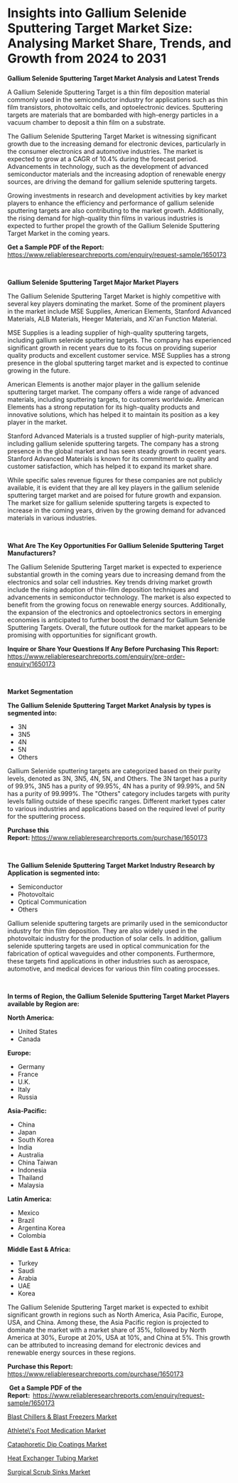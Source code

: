 <p><h1>Insights into Gallium Selenide Sputtering Target Market Size: Analysing Market Share, Trends, and Growth from 2024 to 2031</h1></p><p><strong>Gallium Selenide Sputtering Target Market Analysis and Latest Trends</strong></p>
<p><p>A Gallium Selenide Sputtering Target is a thin film deposition material commonly used in the semiconductor industry for applications such as thin film transistors, photovoltaic cells, and optoelectronic devices. Sputtering targets are materials that are bombarded with high-energy particles in a vacuum chamber to deposit a thin film on a substrate.</p><p>The Gallium Selenide Sputtering Target Market is witnessing significant growth due to the increasing demand for electronic devices, particularly in the consumer electronics and automotive industries. The market is expected to grow at a CAGR of 10.4% during the forecast period. Advancements in technology, such as the development of advanced semiconductor materials and the increasing adoption of renewable energy sources, are driving the demand for gallium selenide sputtering targets.</p><p>Growing investments in research and development activities by key market players to enhance the efficiency and performance of gallium selenide sputtering targets are also contributing to the market growth. Additionally, the rising demand for high-quality thin films in various industries is expected to further propel the growth of the Gallium Selenide Sputtering Target Market in the coming years.</p></p>
<p><strong>Get a Sample PDF of the Report:&nbsp;</strong> <a href="https://www.reliableresearchreports.com/enquiry/request-sample/1650173">https://www.reliableresearchreports.com/enquiry/request-sample/1650173</a></p>
<p>&nbsp;</p>
<p><strong>Gallium Selenide Sputtering Target Major Market Players</strong></p>
<p><p>The Gallium Selenide Sputtering Target Market is highly competitive with several key players dominating the market. Some of the prominent players in the market include MSE Supplies, American Elements, Stanford Advanced Materials, ALB Materials, Heeger Materials, and Xi'an Function Material.</p><p>MSE Supplies is a leading supplier of high-quality sputtering targets, including gallium selenide sputtering targets. The company has experienced significant growth in recent years due to its focus on providing superior quality products and excellent customer service. MSE Supplies has a strong presence in the global sputtering target market and is expected to continue growing in the future.</p><p>American Elements is another major player in the gallium selenide sputtering target market. The company offers a wide range of advanced materials, including sputtering targets, to customers worldwide. American Elements has a strong reputation for its high-quality products and innovative solutions, which has helped it to maintain its position as a key player in the market.</p><p>Stanford Advanced Materials is a trusted supplier of high-purity materials, including gallium selenide sputtering targets. The company has a strong presence in the global market and has seen steady growth in recent years. Stanford Advanced Materials is known for its commitment to quality and customer satisfaction, which has helped it to expand its market share.</p><p>While specific sales revenue figures for these companies are not publicly available, it is evident that they are all key players in the gallium selenide sputtering target market and are poised for future growth and expansion. The market size for gallium selenide sputtering targets is expected to increase in the coming years, driven by the growing demand for advanced materials in various industries.</p></p>
<p>&nbsp;</p>
<p><strong>What Are The Key Opportunities For Gallium Selenide Sputtering Target Manufacturers?</strong></p>
<p><p>The Gallium Selenide Sputtering Target market is expected to experience substantial growth in the coming years due to increasing demand from the electronics and solar cell industries. Key trends driving market growth include the rising adoption of thin-film deposition techniques and advancements in semiconductor technology. The market is also expected to benefit from the growing focus on renewable energy sources. Additionally, the expansion of the electronics and optoelectronics sectors in emerging economies is anticipated to further boost the demand for Gallium Selenide Sputtering Targets. Overall, the future outlook for the market appears to be promising with opportunities for significant growth.</p></p>
<p><strong>Inquire or Share Your Questions If Any Before Purchasing This Report:</strong> <a href="https://www.reliableresearchreports.com/enquiry/pre-order-enquiry/1650173">https://www.reliableresearchreports.com/enquiry/pre-order-enquiry/1650173</a></p>
<p>&nbsp;</p>
<p><strong>Market Segmentation</strong></p>
<p><strong>The Gallium Selenide Sputtering Target Market Analysis by types is segmented into:</strong></p>
<p><ul><li>3N</li><li>3N5</li><li>4N</li><li>5N</li><li>Others</li></ul></p>
<p><p>Gallium Selenide sputtering targets are categorized based on their purity levels, denoted as 3N, 3N5, 4N, 5N, and Others. The 3N target has a purity of 99.9%, 3N5 has a purity of 99.95%, 4N has a purity of 99.99%, and 5N has a purity of 99.999%. The "Others" category includes targets with purity levels falling outside of these specific ranges. Different market types cater to various industries and applications based on the required level of purity for the sputtering process.</p></p>
<p><strong>Purchase this Report:&nbsp;</strong><a href="https://www.reliableresearchreports.com/purchase/1650173">https://www.reliableresearchreports.com/purchase/1650173</a></p>
<p>&nbsp;</p>
<p><strong>The Gallium Selenide Sputtering Target Market Industry Research by Application is segmented into:</strong></p>
<p><ul><li>Semiconductor</li><li>Photovoltaic</li><li>Optical Communication</li><li>Others</li></ul></p>
<p><p>Gallium selenide sputtering targets are primarily used in the semiconductor industry for thin film deposition. They are also widely used in the photovoltaic industry for the production of solar cells. In addition, gallium selenide sputtering targets are used in optical communication for the fabrication of optical waveguides and other components. Furthermore, these targets find applications in other industries such as aerospace, automotive, and medical devices for various thin film coating processes.</p></p>
<p>&nbsp;</p>
<p><strong>In terms of Region, the Gallium Selenide Sputtering Target Market Players available by Region are:</strong></p>
<p>
    <p> <strong> North America: </strong>
        <ul>
            <li>United States</li>
            <li>Canada</li>
        </ul>
        </p> 
    <p> <strong> Europe: </strong>
        <ul>
            <li>Germany</li>
            <li>France</li>
            <li>U.K.</li>
            <li>Italy</li>
            <li>Russia</li>
        </ul>
        </p> 
    <p> <strong> Asia-Pacific: </strong>
        <ul>
            <li>China</li>
            <li>Japan</li>
            <li>South Korea</li>
            <li>India</li>
            <li>Australia</li>
            <li>China Taiwan</li>
            <li>Indonesia</li>
            <li>Thailand</li>
            <li>Malaysia</li>
        </ul>
        </p> 
    <p> <strong> Latin America: </strong>
        <ul>
            <li>Mexico</li>
            <li>Brazil</li>
            <li>Argentina Korea</li>
            <li>Colombia</li>
        </ul>
        </p> 
    <p> <strong> Middle East & Africa: </strong>
        <ul>
            <li>Turkey</li>
            <li>Saudi</li>
            <li>Arabia</li>
            <li>UAE</li>
            <li>Korea</li>
        </ul>
    </p>
    </p>
<p><p>The Gallium Selenide Sputtering Target market is expected to exhibit significant growth in regions such as North America, Asia Pacific, Europe, USA, and China. Among these, the Asia Pacific region is projected to dominate the market with a market share of 35%, followed by North America at 30%, Europe at 20%, USA at 10%, and China at 5%. This growth can be attributed to increasing demand for electronic devices and renewable energy sources in these regions.</p></p>
<p><strong>Purchase this Report: </strong><a href="https://www.reliableresearchreports.com/purchase/1650173">https://www.reliableresearchreports.com/purchase/1650173</a></p>
<p>&nbsp;<strong>Get a Sample PDF of the Report:&nbsp;&nbsp;</strong><a href="https://www.reliableresearchreports.com/enquiry/request-sample/1650173">https://www.reliableresearchreports.com/enquiry/request-sample/1650173</a></p>
<p><strong></strong></p>
<p><p><a href="https://issuu.com/reportprime-2/docs/blast-chillers-blast-freezers-market-size-2030.ppt">Blast Chillers & Blast Freezers Market</a></p><p><a href="https://github.com/brentleyjimmiealvaradoz4l1rea/Market-Research-Report-List-1/blob/main/athletes-foot-medication-market.md">Athlete\'s Foot Medication Market</a></p><p><a href="https://github.com/Angelnienowdseej3e45z3p8c/Market-Research-Report-List-1/blob/main/cataphoretic-dip-coatings-market.md">Cataphoretic Dip Coatings Market</a></p><p><a href="https://issuu.com/reportprime-2/docs/heat-exchanger-tubing-market-size-2030.pptx">Heat Exchanger Tubing Market</a></p><p><a href="https://medium.com/p/4639ff5d53c6/edit">Surgical Scrub Sinks Market</a></p></p>